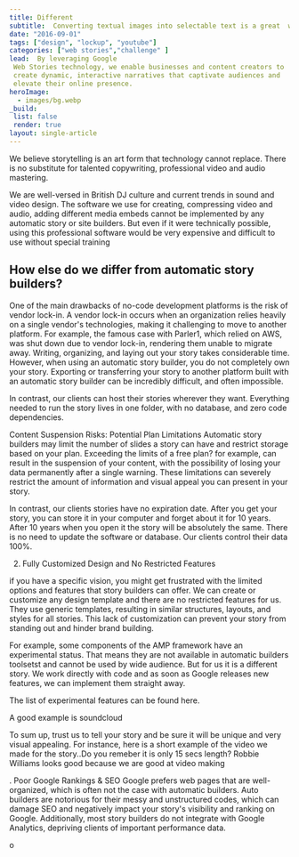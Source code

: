 ```yaml
---
title: Different
subtitle:  Converting textual images into selectable text is a great  way to improve SEO.
date: "2016-09-01"
tags: ["design", "lockup", "youtube"]
categories: ["web stories","challenge" ]
lead:  By leveraging Google
 Web Stories technology, we enable businesses and content creators to
 create dynamic, interactive narratives that captivate audiences and
 elevate their online presence.
heroImage:
  - images/bg.webp
_build:
 list: false
 render: true
layout: single-article
---
```



We believe storytelling is an art form that technology cannot replace. There is no substitute for talented copywriting, professional video and audio mastering.

 We are well-versed in British DJ culture and current trends in sound and video design. The software we use for creating, compressing video and audio, adding different media embeds  cannot be implemented by any automatic story or site builders. But even if it were technically possible, using this professional software would be very  expensive and  difficult to use  without special training 

## How else do we differ from automatic story builders? 


 One of the main drawbacks of no-code development platforms is the risk of vendor lock-in. A vendor lock-in occurs when an organization relies heavily on a single vendor's technologies, making it challenging to move to another platform. For example, the famous case with Parler1, which relied on AWS, was shut down due to vendor lock-in, rendering them unable to migrate away.
 Writing, organizing, and laying out your story takes considerable time. However, when using an automatic story builder, you do not completely own your story. Exporting or transferring your story to another platform built with an automatic story builder can be incredibly difficult, and often impossible.


In contrast, our clients can host their stories wherever they want. Everything needed to run the story lives in one folder, with no database,  and zero code dependencies. 
 

Content Suspension Risks:
 Potential Plan Limitations
Automatic story builders  may limit the number of slides a story can have and restrict storage based on your plan. Exceeding the limits of a free plan? for example, can result in the suspension of your content, with the possibility of losing your data permanently after a single warning. These limitations can severely restrict the amount of information and visual appeal you can present in your story.


In contrast, our clients stories have no expiration date. After you get your story, you can store it in your computer and forget about it for  10 years. After  10 years  when you open it the story will be absolutely the same. There is no need to update the software or database. Our clients control their data 100%.


2. Fully Customized Design and No Restricted Features

 if you have a specific vision, you might get frustrated with the limited options and features that story builders can offer. 
 We  can create or customize any design template and there are no restricted features for us. They  use generic templates, resulting in similar structures, layouts, and styles for all stories. This lack of customization can prevent your story from standing out and hinder brand building.

For example, some components of the AMP framework have an experimental status. That means they are not available in  automatic  builders toolsetst and  cannot be used by wide audience. But for us it is a different story. We work directly with code and as soon as Google releases new features, we can implement them straight away. 


The  list of experimental features can be found here.

A good example is soundcloud



To sum up, trust us to tell your story and be sure it will be unique and very visual appealing. For instance, here is a short example of the video we made for the story..Do you remeber it is only 15 secs length? Robbie Williams looks good because we are good at video making







. Poor Google Rankings & SEO
Google prefers web pages that are well-organized, which is often not the case with automatic builders. Auto builders are notorious for their messy and unstructured codes, which can damage SEO and negatively impact your story's visibility and ranking on Google. Additionally, most story builders do not integrate with Google Analytics, depriving clients of important performance data.


o